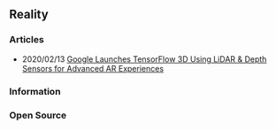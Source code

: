 ## Reality


### Articles
- 2020/02/13 [Google Launches TensorFlow 3D Using LiDAR & Depth Sensors for Advanced AR Experiences](https://mobile-ar.reality.news/news/google-launches-tensorflow-3d-using-lidar-depth-sensors-for-advanced-ar-experiences-0384343/)



### Information




### Open Source




